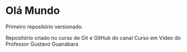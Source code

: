 # Olá Mundo

 Primeiro repositório versionado.

 Repositório criado no curso de Git e GitHub do canal Curso em Video do Professor Gustavo Guanabara
